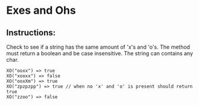 # Exes and Ohs

## Instructions:
Check to see if a string has the same amount of 'x's and 'o's. The method must return a boolean and be case insensitive. The string can contains any char.

```
XO("ooxx") => true
XO("xooxx") => false
XO("ooxXm") => true
XO("zpzpzpp") => true // when no 'x' and 'o' is present should return true
XO("zzoo") => false
```

